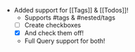 + Added support for [[Tags]] & [[Todos]]!
	* Supports #tags & #nested/tags
	* [ ] Create checkboxes
	* [x] And check them off!
	* Full Query support for both!
